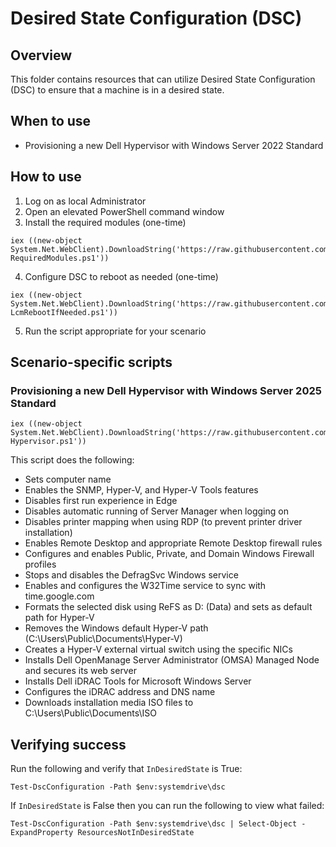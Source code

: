 # Desired State Configuration (DSC)

## Overview

This folder contains resources that can utilize Desired State Configuration (DSC)
to ensure that a machine is in a desired state.

## When to use

- Provisioning a new Dell Hypervisor with Windows Server 2022 Standard

## How to use

1. Log on as local Administrator
2. Open an elevated PowerShell command window
3. Install the required modules (one-time)

```
iex ((new-object System.Net.WebClient).DownloadString('https://raw.githubusercontent.com/exceedio/powershell/master/dsc/Install-RequiredModules.ps1'))
```

4. Configure DSC to reboot as needed (one-time)

```
iex ((new-object System.Net.WebClient).DownloadString('https://raw.githubusercontent.com/exceedio/powershell/master/dsc/Set-LcmRebootIfNeeded.ps1'))
```

5. Run the script appropriate for your scenario

## Scenario-specific scripts

### Provisioning a new Dell Hypervisor with Windows Server 2025 Standard

```
iex ((new-object System.Net.WebClient).DownloadString('https://raw.githubusercontent.com/exceedio/powershell/master/dsc/Deploy-Hypervisor.ps1'))
```

This script does the following:

- Sets computer name
- Enables the SNMP, Hyper-V, and Hyper-V Tools features
- Disables first run experience in Edge
- Disables automatic running of Server Manager when logging on
- Disables printer mapping when using RDP (to prevent printer driver installation)
- Enables Remote Desktop and appropriate Remote Desktop firewall rules
- Configures and enables Public, Private, and Domain Windows Firewall profiles
- Stops and disables the DefragSvc Windows service
- Enables and configures the W32Time service to sync with time.google.com
- Formats the selected disk using ReFS as D: (Data) and sets as default path for Hyper-V
- Removes the Windows default Hyper-V path (C:\Users\Public\Documents\Hyper-V)
- Creates a Hyper-V external virtual switch using the specific NICs
- Installs Dell OpenManage Server Administrator (OMSA) Managed Node and secures its web server
- Installs Dell iDRAC Tools for Microsoft Windows Server
- Configures the iDRAC address and DNS name
- Downloads installation media ISO files to C:\Users\Public\Documents\ISO

## Verifying success

Run the following and verify that `InDesiredState` is True:

```
Test-DscConfiguration -Path $env:systemdrive\dsc
```

If `InDesiredState` is False then you can run the following to view what failed:

```
Test-DscConfiguration -Path $env:systemdrive\dsc | Select-Object -ExpandProperty ResourcesNotInDesiredState
```